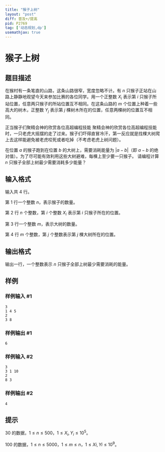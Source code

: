 ```yaml
---
title: "猴子上树"
layout: "post"
diff: 普及+/提高
pid: P2769
tag: ['动态规划,dp']
usemathjax: true
---
```


# 猴子上树
## 题目描述

在猴村有一条笔直的山路，这条山路很窄，宽度忽略不计。有 $n$ 只猴子正站在山路上静静地观望今天来参加比赛的各位同学。用一个正整数 $X_i$ 表示第 $i$ 只猴子所站位置，任意两只猴子的所站位置互不相同。在这条山路的 $m$ 个位置上种着一些高大的树木，正整数 $Y_j$ 表示第 $j$ 棵树木所在的位置，任意两棵树的位置互不相同。

正当猴子们聚精会神的欣赏各位高超编程技能 聚精会神的欣赏各位高超编程技能时，一只老虎大摇摆的走了过来。猴子们吓得直冒冷汗，第一反应就是找棵大树爬上去这样能避免被老虎咬死或者吃掉（不考虑老虎上树问题）。

在位置 $a$ 的猴子跑到在位置 $b$ 的大树上，需要消耗能量为 $|a-b|$（即 $a-b$ 的绝对值）。为了尽可能有效利用这些大树避难，每棵上至少要一只猴子。
请编程计算 $n$ 只猴子全部上树最少需要消耗多少能量？

## 输入格式

输入共 4 行。

第 1 行一个整数 $n$，表示猴子的数量。

第 2 行 $n$ 个整数，第 $i$ 个整数 $X_i$ 表示第 $i$ 只猴子所在的位置。

第 3 行一个整数 $m$，表示大树的数量。

第 4 行 $m$ 个整数，第 $j$ 个整数表示第 $j$ 棵大树所在的位置。

## 输出格式

输出一行，一个整数表示 $n$ 只猴子全部上树最少需要消耗的能量。

## 样例

### 样例输入 #1
```
3
1 4 5
2
3 8

```
### 样例输出 #1
```
6

```
### 样例输入 #2
```
3
3 1 10
2
8 3

```
### 样例输出 #2
```
4

```
## 提示

$30%$ 的数据，$1\le n \le 500$，$1≤X_i,Y_i≤10^5$。

$100%$ 的数据，$1≤n≤5000$，$1≤m≤n$，$1≤Xi,Yi≤10^9$。

